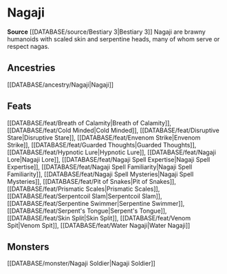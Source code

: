 ﻿---
id: '359'
name: Nagaji
rarity: Common
source: '[[DATABASE/source/Bestiary 3|Bestiary 3]]'
trait:
- Nagaji
type: Trait

---
# Nagaji

**Source** [[DATABASE/source/Bestiary 3|Bestiary 3]]
Nagaji are brawny humanoids with scaled skin and serpentine heads, many of whom serve or respect nagas.

## Ancestries

[[DATABASE/ancestry/Nagaji|Nagaji]]

## Feats

[[DATABASE/feat/Breath of Calamity|Breath of Calamity]], [[DATABASE/feat/Cold Minded|Cold Minded]], [[DATABASE/feat/Disruptive Stare|Disruptive Stare]], [[DATABASE/feat/Envenom Strike|Envenom Strike]], [[DATABASE/feat/Guarded Thoughts|Guarded Thoughts]], [[DATABASE/feat/Hypnotic Lure|Hypnotic Lure]], [[DATABASE/feat/Nagaji Lore|Nagaji Lore]], [[DATABASE/feat/Nagaji Spell Expertise|Nagaji Spell Expertise]], [[DATABASE/feat/Nagaji Spell Familiarity|Nagaji Spell Familiarity]], [[DATABASE/feat/Nagaji Spell Mysteries|Nagaji Spell Mysteries]], [[DATABASE/feat/Pit of Snakes|Pit of Snakes]], [[DATABASE/feat/Prismatic Scales|Prismatic Scales]], [[DATABASE/feat/Serpentcoil Slam|Serpentcoil Slam]], [[DATABASE/feat/Serpentine Swimmer|Serpentine Swimmer]], [[DATABASE/feat/Serpent's Tongue|Serpent's Tongue]], [[DATABASE/feat/Skin Split|Skin Split]], [[DATABASE/feat/Venom Spit|Venom Spit]], [[DATABASE/feat/Water Nagaji|Water Nagaji]]

## Monsters

[[DATABASE/monster/Nagaji Soldier|Nagaji Soldier]]